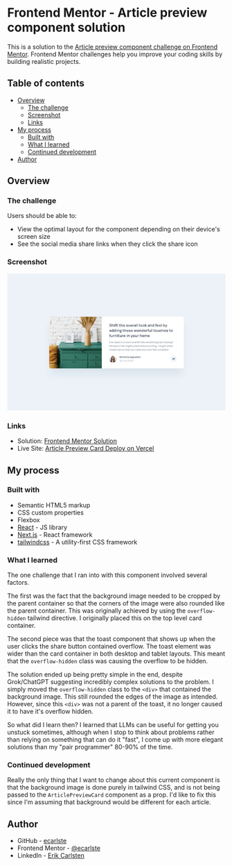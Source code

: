 # Frontend Mentor - Article preview component solution

This is a solution to the [Article preview component challenge on Frontend Mentor](https://www.frontendmentor.io/challenges/article-preview-component-dYBN_pYFT). Frontend Mentor challenges help you improve your coding skills by building realistic projects.

## Table of contents

- [Overview](#overview)
  - [The challenge](#the-challenge)
  - [Screenshot](#screenshot)
  - [Links](#links)
- [My process](#my-process)
  - [Built with](#built-with)
  - [What I learned](#what-i-learned)
  - [Continued development](#continued-development)
- [Author](#author)

## Overview

### The challenge

Users should be able to:

- View the optimal layout for the component depending on their device's screen size
- See the social media share links when they click the share icon

### Screenshot

![Screenshot of Article Preview Card](../../../public/images/article-preview-card-site-desktop-preview.png)

### Links

- Solution: [Frontend Mentor Solution](https://www.frontendmentor.io/solutions/responsive-article-preview-component-w-nextjsreacttailwind-W6Uf9b0QwQ)
- Live Site: [Article Preview Card Deploy on Vercel](https://learning-tailwind-inky.vercel.app/website-projects/article-preview-card)

## My process

### Built with

- Semantic HTML5 markup
- CSS custom properties
- Flexbox
- [React](https://reactjs.org/) - JS library
- [Next.js](https://nextjs.org/) - React framework
- [tailwindcss](https://tailwindcss.com/) - A utility-first CSS framework

### What I learned

The one challenge that I ran into with this component involved several factors.

The first was the fact that the background image needed to be cropped by the parent container so that the corners of the image were also rounded like the parent container. This was originally achieved by using the `overflow-hidden` tailwind directive. I originally placed this on the top level card container.

The second piece was that the toast component that shows up when the user clicks the share button contained overflow. The toast element was wider than the card container in both desktop and tablet layouts. This meant that the `overflow-hidden` class was causing the overflow to be hidden.

The solution ended up being pretty simple in the end, despite Grok/ChatGPT suggesting incredibly complex solutions to the problem. I simply moved the `overflow-hidden` class to the `<div>` that contained the background image. This still rounded the edges of the image as intended. However, since this `<div>` was not a parent of the toast, it no longer caused it to have it's overflow hidden.

So what did I learn then? I learned that LLMs can be useful for getting you unstuck sometimes, although when I stop to think about problems rather than relying on something that can do it "fast", I come up with more elegant solutions than my "pair programmer" 80-90% of the time.

### Continued development

Really the only thing that I want to change about this current component is that the background image is done purely in tailwind CSS, and is not being passed to the `ArticlePreviewCard` component as a prop. I'd like to fix this since I'm assuming that background would be different for each article.

## Author

- GitHub - [ecarlste](https://github.com/ecarlste)
- Frontend Mentor - [@ecarlste](https://www.frontendmentor.io/profile/ecarlste)
- LinkedIn - [Erik Carlsten](https://www.linkedin.com/in/erikcarlsten)
